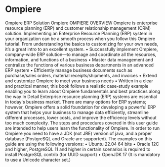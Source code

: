 # Ompiere
Ompiere ERP Solution
Ompiere
OMPIERE OVERVIEW
Ompiere is enterprise resource planning (ERP) and customer relationship management (CRM) solution.
Implementing an Enterprise Resource Planning (ERP) system in your organization can be a smooth process when you follow this Ompiere tutorial. From understanding the basics to customizing for your own needs, it’s a great intro to an excellent system.
•	Successfully implement Ompiere, company-wide ERP solution—to manage and coordinate all the resources, information, and functions of a business
•	Master data management and centralize the functions of various business departments in an advanced ERP system
•	Efficiently manage business documents such as purchase/sales orders, material receipts/shipments, and invoices
•	Extend and customize Ompiere to meet your business needs
•	Written in a clear and practical manner, this book follows a realistic case-study example enabling you to learn about Ompiere fundamentals and best practices along the way
In Detail
Enterprise resource planning (ERP) systems are essential in today's business market. There are many options for ERP systems; however, Ompiere offers a solid foundation for developing a powerful ERP system that helps your business to manage data efficiently, streamline different processes, lower costs, and improve the efficiency levels without too much complexity.
The steps and procedures covered in this user guide are intended to help users learn the functionality of Ompiere.
In order to run Ompiere you need to have a JDK (not JRE) version of java, and a proper database (PostgreSQL and Oracle are supported).
The examples on this guide are using the following versions:
•	Ubuntu 22.04 64 bits
•	Oracle 12C and higher, PostgreSQL 11 and higher
in certain scenarios is required to install PostgreSQL contrib (for UUID support)
•	OpenJDK 17
(It is mandatory to use a Unicode character set.)

